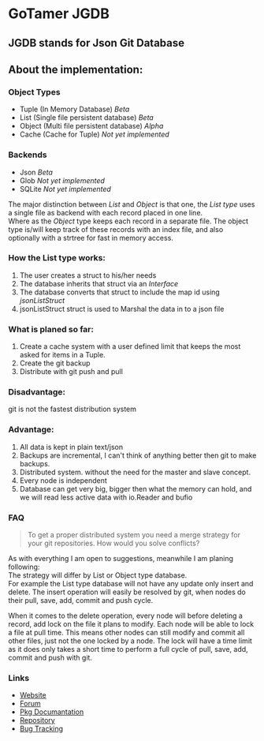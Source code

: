 GoTamer JGDB
=============

JGDB stands for Json Git Database
---------------------------------

About the implementation:
-------------------------

### Object Types

 * Tuple (In Memory Database) *Beta*
 * List (Single file persistent database) *Beta*
 * Object (Multi file persistent database) *Alpha*
 * Cache (Cache for Tuple) *Not yet implemented*

### Backends

 * Json *Beta*
 * Glob *Not yet implemented*
 * SQLite *Not yet implemented*

The major distinction between *List* and *Object* is that one, the *List type* uses a single file as backend with each record placed in one line.  
Where as the *Object* type keeps each record in a separate file. The object type is/will keep track of these records with an index file, and also optionally with a strtree for fast in memory access. 

### How the List type works:
1. The user creates a struct to his/her needs
2. The database inherits that struct via an *Interface*
3. The database converts that struct to include the map id using *jsonListStruct*
4. jsonListStruct struct is used to Marshal the data in to a json file

### What is planed so far:
1. Create a cache system with a user defined limit that keeps the most asked for items in a Tuple.
2. Create the git backup 
3. Distribute with git push and pull 

### Disadvantage:
git is not the fastest distribution system

### Advantage:
1. All data is kept in plain text/json
2. Backups are incremental, I can't think of anything better then git to make backups.
3. Distributed system. without the need for the master and slave concept.
4. Every node is independent
5. Database can get very big, bigger then what the memory can hold, and we will read less active data with io.Reader and bufio


### FAQ
> To get a proper distributed system you need a merge strategy for your git repositories. How would you solve conflicts?

As with everything I am open to suggestions, meanwhile I am planing following:  
The strategy will differ by List or Object type database.   
For example the List type database will not have any update only insert and delete. 
The insert operation will easily be resolved by git, when nodes do their pull, save, add, commit and push cycle.

When it comes to the delete operation, every node will before deleting a record, add lock on the file it plans to modify. Each node will be able to lock a file at pull time.
This means other nodes can still modify and commit all other files, just not the one locked by a node.
The lock will have a time limit as it does only takes a short time to perform a full cycle of pull, save, add, commit and push with git. 


### Links
 * [Website](http://www.robotamer.com/html/GoTamer/JGDB.html "GoTamer Website")
 * [Forum](http://www.robotamer.com/forum.html "GoTamer Forum")
 * [Pkg Documantation](http://go.pkgdoc.org/bitbucket.org/gotamer/jgdb "GoTamer Pkg Documentation")
 * [Repository](https://bitbucket.org/gotamer/jgdb "GoTamer Repository")
 * [Bug Tracking](https://bitbucket.org/gotamer/jgdb/issues "Bug Tracking")
 
